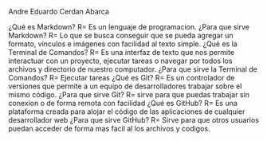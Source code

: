 Andre Eduardo Cerdan Abarca

¿Qué es Markdown?
R= Es un lenguaje de programacion.
¿Para que sirve Markdown?
R= Lo que se busca conseguir que se pueda agregar un formato, vínculos e imágenes con facilidad al texto simple.
¿Qué es la Terminal de Comandos?
R= Es una interfaz de texto que nos permite interactuar con un proyecto, ejecutar tareas o navegar por todos los archivos y directorio de nuestro computador.
¿Para que sirve la Terminal de Comandos?
R= Ejecutar tareas
¿Qué es Git?
R= Es un controlador de versiones que permite a un equipo de desarrolladores trabajar sobre el mismo código.
¿Para que sirve Git?
R= sirve para que puedas trabajar sin conexion o de forma remota con facilidad
¿Qué es GitHub?
R= Es una plataforma creada para alojar el código de las aplicaciones de cualquier desarrollador web
¿Para que sirve GitHub?
R= Sirve para que otros usuarios puedan acceder de forma mas facil al los archivos y codigos.